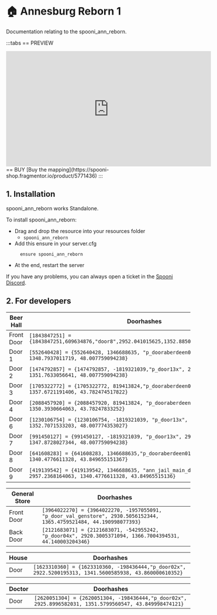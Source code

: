 # 🏠 Annesburg Reborn 1
Documentation relating to the spooni_ann_reborn.

:::tabs
== PREVIEW
<iframe width="560" height="315" src="https://www.youtube.com/embed/4G7IMx9Sb5U" frameborder="0" allow="accelerometer; autoplay; clipboard-write; encrypted-media; gyroscope; picture-in-picture; web-share" allowfullscreen></iframe>
== BUY
[Buy the mapping](https://spooni-shop.fragmentor.io/product/5771436)
:::

## 1. Installation
spooni_ann_reborn works Standalone.  

To install spooni_ann_reborn:
- Drag and drop the resource into your resources folder
  - `spooni_ann_reborn`
- Add this ensure in your server.cfg
  ```
    ensure spooni_ann_reborn
  ```
- At the end, restart the server

If you have any problems, you can always open a ticket in the [Spooni Discord](https://discord.gg/spooni).

## 2. For developers
| Beer Hall                 | Doorhashes
|---------------------------|----------------------------------------------------------------------------------|
| Front Door                | `[1843847251] = {1843847251,609634876,"door8",2952.041015625,1352.8850097656,43.873001098633}`
| Door 1                    | `[552640428] = {552640428, 1346688635, "p_dooraberdeen01x", 2956.2600097656, 1348.7937011719, 48.007759094238}`
| Door 2                    | `[1474792857] = {1474792857, -1819321039,"p_door13x", 2959.1013183594, 1351.7633056641, 48.007759094238}`
| Door 3                    | `[1705322772] = {1705322772, 819413824,"p_dooraberdeen03x", 2964.74609375, 1357.6721191406, 43.782474517822}`
| Door 4                    | `[2088457920] = {2088457920, 819413824, "p_dooraberdeen03x", 2967.6381835938, 1350.3930664063, 43.78247833252}`
| Door 6                    | `[1230106754] = {1230106754, -1819321039, "p_door13x", 2956.5380859375, 1352.7071533203, 48.007774353027}`
| Door 7                    | `[991450127] = {991450127, -1819321039, "p_door13x", 2958.849609375, 1347.8728027344, 48.007759094238}`
| Door 8                    | `[641608283] = {641608283, 1346688635,"p_dooraberdeen01x", 2957.2368164063, 1340.4776611328, 43.849655151367}`
| Door 9                    | `[419139542] = {419139542, 1346688635, "ann_jail_main_door_01", 2957.2368164063, 1340.4776611328, 43.84965515136}`

| General Store             | Doorhashes
|---------------------------|----------------------------------------------------------------------------------|
| Front Door                | `[3964022270] = {3964022270, -1957055091, "p_door_val_genstore", 2930.5056152344, 1365.4759521484, 44.190998077393}`
| Back Door                 | `[2121683071] = {2121683071, -542955242, "p_door04x", 2920.3005371094, 1366.7004394531, 44.140003204346}`

| House                     | Doorhashes
|---------------------------|----------------------------------------------------------------------------------|
| Door                      | `[1623310360] = {1623310360, -198436444,"p_door02x", 2922.5200195313, 1341.5600585938, 43.860000610352}`

| Doctor                    | Doorhashes
|---------------------------|----------------------------------------------------------------------------------|
| Door                      | `[2620051304] = {2620051304, -198436444,"p_door02x", 2925.8996582031, 1351.5799560547, 43.849998474121}`
